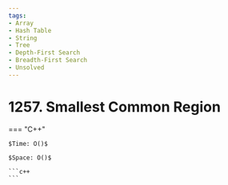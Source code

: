 ```yaml
---
tags:
- Array
- Hash Table
- String
- Tree
- Depth-First Search
- Breadth-First Search
- Unsolved
---
```



# 1257. Smallest Common Region

=== "C++"

    $Time: O()$

    $Space: O()$

    ```c++
    ```